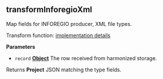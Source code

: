 <!-- Generated by documentation.js. Update this documentation by updating the source code. -->

## transformInforegioXml

Map fields for INFOREGIO producer, XML file types.

Transform function: [implementation details](https://github.com/ec-europa/eubfr-data-lake/blob/master/services/ingestion/etl/inforegio/xml/src/lib/transform.js)

**Parameters**

-   `record` **[Object](https://developer.mozilla.org/docs/Web/JavaScript/Reference/Global_Objects/Object)** The row received from harmonized storage.

Returns **Project** JSON matching the type fields.
